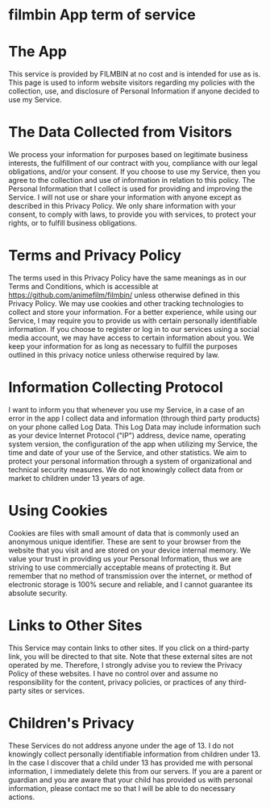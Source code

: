 # filmbin App term of service

# The App

This service is provided by FILMBIN at no cost and is intended for use as is. This page is used to inform website visitors regarding my policies with the collection, use, and disclosure of Personal Information if anyone decided to use my Service.

# The Data Collected from Visitors
We process your information for purposes based on legitimate business interests, the fulfillment of our contract with you, compliance with our legal obligations, and/or your consent.  If you choose to use my Service, then you agree to the collection and use of information in relation to this policy. The Personal Information that I collect is used for providing and improving the Service. I will not use or share your information with anyone except as described in this Privacy Policy. We only share information with your consent, to comply with laws, to provide you with services, to protect your rights, or to fulfill business obligations.

# Terms and Privacy Policy

The terms used in this Privacy Policy have the same meanings as in our Terms and Conditions, which is accessible at https://github.com/animefilm/filmbin/ unless otherwise defined in this Privacy Policy. We may use cookies and other tracking technologies to collect and store your information. For a better experience, while using our Service, I may require you to provide us with certain personally identifiable information. If you choose to register or log in to our services using a social media account, we may have access to certain information about you. We keep your information for as long as necessary to fulfill the purposes outlined in this privacy notice unless otherwise required by law.

# Information Collecting Protocol 

I want to inform you that whenever you use my Service, in a case of an error in the app I collect data and information (through third party products) on your phone called Log Data. This Log Data may include information such as your device Internet Protocol ("IP") address, device name, operating system version, the configuration of the app when utilizing my Service, the time and date of your use of the Service, and other statistics. We aim to protect your personal information through a system of organizational and technical security measures. We do not knowingly collect data from or market to children under 13 years of age.  

# Using Cookies

Cookies are files with small amount of data that is commonly used an anonymous unique identifier. These are sent to your browser from the website that you visit and are stored on your device internal memory. We value your trust in providing us your Personal Information, thus we are striving to use commercially acceptable means of protecting it. But remember that no method of transmission over the internet, or method of electronic storage is 100% secure and reliable, and I cannot guarantee its absolute security.

# Links to Other Sites

This Service may contain links to other sites. If you click on a third-party link, you will be directed to that site. Note that these external sites are not operated by me. Therefore, I strongly advise you to review the Privacy Policy of these websites. I have no control over and assume no responsibility for the content, privacy policies, or practices of any third-party sites or services.

# Children's Privacy

These Services do not address anyone under the age of 13. I do not knowingly collect personally identifiable information from children under 13. In the case I discover that a child under 13 has provided me with personal information, I immediately delete this from our servers. If you are a parent or guardian and you are aware that your child has provided us with personal information, please contact me so that I will be able to do necessary actions.

